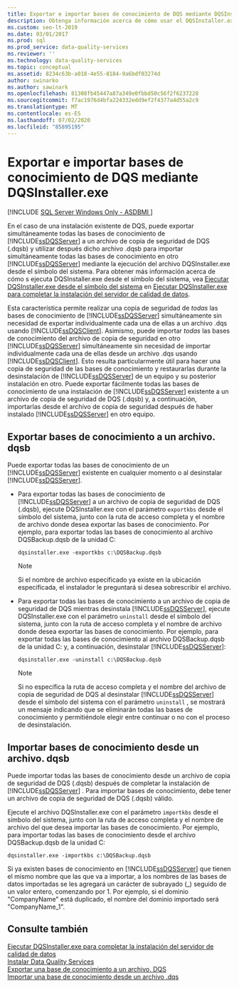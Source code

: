 ```yaml
---
title: Exportar e importar bases de conocimiento de DQS mediante DQSInstaller.exe
description: Obtenga información acerca de cómo usar el DQSInstaller.exe para exportar e importar bases de conocimiento de DQS para SQL Server Data Quality Services (DQS).
ms.custom: seo-lt-2019
ms.date: 03/01/2017
ms.prod: sql
ms.prod_service: data-quality-services
ms.reviewer: ''
ms.technology: data-quality-services
ms.topic: conceptual
ms.assetid: 8234c63b-a018-4e55-8184-9a6bdf03274d
author: swinarko
ms.author: sawinark
ms.openlocfilehash: 81308fb45447a87a349e0fbbd50c56f2f6237228
ms.sourcegitcommit: f7ac1976d4bfa224332edd9ef2f4377a4d55a2c9
ms.translationtype: MT
ms.contentlocale: es-ES
ms.lasthandoff: 07/02/2020
ms.locfileid: "85895195"
---
```

# <a name="export-and-import-dqs-knowledge-bases-using-dqsinstallerexe"></a>Exportar e importar bases de conocimiento de DQS mediante DQSInstaller.exe

[!INCLUDE [SQL Server Windows Only - ASDBMI ](../../includes/applies-to-version/sql-windows-only-asdbmi.md)]

  En el caso de una instalación existente de DQS, puede exportar simultáneamente todas las bases de conocimiento de [!INCLUDE[ssDQSServer](../../includes/ssdqsserver-md.md)] a un archivo de copia de seguridad de DQS (.dqsb) y utilizar después dicho archivo .dqsb para importar simultáneamente todas las bases de conocimiento en otro [!INCLUDE[ssDQSServer](../../includes/ssdqsserver-md.md)] mediante la ejecución del archivo DQSInstaller.exe desde el símbolo del sistema. Para obtener más información acerca de cómo s ejecuta DQSInstaller.exe desde el símbolo del sistema, vea [Ejecutar DQSInstaller.exe desde el símbolo del sistema](../../data-quality-services/install-windows/run-dqsinstaller-exe-to-complete-data-quality-server-installation.md#CommandPrompt) en [Ejecutar DQSInstaller.exe para completar la instalación del servidor de calidad de datos](../../data-quality-services/install-windows/run-dqsinstaller-exe-to-complete-data-quality-server-installation.md).  
  
 Esta característica permite realizar una copia de seguridad de *todas* las bases de conocimiento de [!INCLUDE[ssDQSServer](../../includes/ssdqsserver-md.md)] simultáneamente sin necesidad de exportar individualmente cada una de ellas a un archivo .dqs usando [!INCLUDE[ssDQSClient](../../includes/ssdqsclient-md.md)]. Asimismo, puede importar *todas* las bases de conocimiento del archivo de copia de seguridad en otro [!INCLUDE[ssDQSServer](../../includes/ssdqsserver-md.md)] simultáneamente sin necesidad de importar individualmente cada una de ellas desde un archivo .dqs usando [!INCLUDE[ssDQSClient](../../includes/ssdqsclient-md.md)]. Esto resulta particularmente útil para hacer una copia de seguridad de las bases de conocimiento y restaurarlas durante la desinstalación de [!INCLUDE[ssDQSServer](../../includes/ssdqsserver-md.md)] de un equipo y su posterior instalación en otro. Puede exportar fácilmente todas las bases de conocimiento de una instalación de [!INCLUDE[ssDQSServer](../../includes/ssdqsserver-md.md)] existente a un archivo de copia de seguridad de DQS (.dqsb) y, a continuación, importarlas desde el archivo de copia de seguridad después de haber instalado [!INCLUDE[ssDQSServer](../../includes/ssdqsserver-md.md)] en otro equipo.  
  
##  <a name="exporting-knowledge-bases-to-dqsb-file"></a><a name="export"></a>Exportar bases de conocimiento a un archivo. dqsb  
 Puede exportar todas las bases de conocimiento de un [!INCLUDE[ssDQSServer](../../includes/ssdqsserver-md.md)] existente en cualquier momento o al desinstalar [!INCLUDE[ssDQSServer](../../includes/ssdqsserver-md.md)].  
  
-   Para exportar todas las bases de conocimiento de [!INCLUDE[ssDQSServer](../../includes/ssdqsserver-md.md)] a un archivo de copia de seguridad de DQS (.dqsb), ejecute DQSInstaller.exe con el parámetro `exportkbs` desde el símbolo del sistema, junto con la ruta de acceso completa y el nombre de archivo donde desea exportar las bases de conocimiento. Por ejemplo, para exportar todas las bases de conocimiento al archivo DQSBackup.dqsb de la unidad C:  
  
    ```  
    dqsinstaller.exe -exportkbs c:\DQSBackup.dqsb  
    ```  
  
    > [!NOTE]  
    >  Si el nombre de archivo especificado ya existe en la ubicación especificada, el instalador le preguntará si desea sobrescribir el archivo.  
  
-   Para exportar todas las bases de conocimiento a un archivo de copia de seguridad de DQS mientras desinstala [!INCLUDE[ssDQSServer](../../includes/ssdqsserver-md.md)], ejecute DQSInstaller.exe con el parámetro `uninstall` desde el símbolo del sistema, junto con la ruta de acceso completa y el nombre de archivo donde desea exportar las bases de conocimiento. Por ejemplo, para exportar todas las bases de conocimiento al archivo DQSBackup.dqsb de la unidad C: y, a continuación, desinstalar [!INCLUDE[ssDQSServer](../../includes/ssdqsserver-md.md)]:  
  
    ```  
    dqsinstaller.exe -uninstall c:\DQSBackup.dqsb  
    ```  
  
    > [!NOTE]  
    >  Si no especifica la ruta de acceso completa y el nombre del archivo de copia de seguridad de DQS al desinstalar [!INCLUDE[ssDQSServer](../../includes/ssdqsserver-md.md)] desde el símbolo del sistema con el parámetro `uninstall` , se mostrará un mensaje indicando que se eliminarán todas las bases de conocimiento y permitiéndole elegir entre continuar o no con el proceso de desinstalación.  
  
##  <a name="importing-knowledge-bases-from-dqsb-file"></a><a name="import"></a>Importar bases de conocimiento desde un archivo. dqsb  
 Puede importar todas las bases de conocimiento desde un archivo de copia de seguridad de DQS (.dqsb) después de completar la instalación de [!INCLUDE[ssDQSServer](../../includes/ssdqsserver-md.md)] . Para importar bases de conocimiento, debe tener un archivo de copia de seguridad de DQS (.dqsb) válido.  
  
 Ejecute el archivo DQSInstaller.exe con el parámetro `importkbs` desde el símbolo del sistema, junto con la ruta de acceso completa y el nombre de archivo del que desea importar las bases de conocimiento. Por ejemplo, para importar todas las bases de conocimiento desde el archivo DQSBackup.dqsb de la unidad C:  
  
```  
dqsinstaller.exe -importkbs c:\DQSBackup.dqsb  
```  
  
 Si ya existen bases de conocimiento en [!INCLUDE[ssDQSServer](../../includes/ssdqsserver-md.md)] que tienen el mismo nombre que las que va a importar, a los nombres de las bases de datos importadas se les agregará un carácter de subrayado (_) seguido de un valor entero, comenzando por 1. Por ejemplo, si el dominio "CompanyName" está duplicado, el nombre del dominio importado será "CompanyName_1".  
  
## <a name="see-also"></a>Consulte también  
 [Ejecutar DQSInstaller.exe para completar la instalación del servidor de calidad de datos](../../data-quality-services/install-windows/run-dqsinstaller-exe-to-complete-data-quality-server-installation.md)   
 [Instalar Data Quality Services](../../data-quality-services/install-windows/install-data-quality-services.md)   
 [Exportar una base de conocimiento a un archivo. DQS](../../data-quality-services/export-a-knowledge-base-to-a-dqs-file.md)   
 [Importar una base de conocimiento desde un archivo .dqs](../../data-quality-services/import-a-knowledge-base-from-a-dqs-file.md)  
  
  
